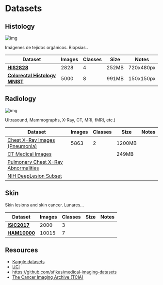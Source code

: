 # Datasets

## Histology

![img](http://www.ucdenver.edu/academics/colleges/medicalschool/centers/cancercenter/Research/sharedresources/TissueBiobanking/histology/PublishingImages/histologypic.jpg)

Imágenes de tejidos orgánicos. Biopsias..

| Dataset | Images | Classes | Size | Notes |
|---------|--------|---------|------|-------|
| [**HIS2828**](http://online.unillanos.edu.co:8084/histologyDS/) | 2828 | 4 | 252MB | 720x480px |
| [**Colorectal Histology MNIST**](https://www.kaggle.com/kmader/colorectal-histology-mnist) | 5000 | 8 | 991MB | 150x150px |

## Radiology

![img](https://lukeoakdenrayner.files.wordpress.com/2018/04/xray.jpg?w=800&h=200&crop=1)

Ultrasound, Mammographs, X-Ray, CT, MRI, fMRI, etc.)

| Dataset | Images | Classes | Size | Notes |
|---------|--------|---------|------|-------|
| [Chest X-Ray Images (Pneumonia)](https://www.kaggle.com/paultimothymooney/chest-xray-pneumonia) | 5863 | 2 | 1200MB | |
| [CT Medical Images](https://www.kaggle.com/kmader/siim-medical-images) | | | 249MB | |
| [Pulmonary Chest X-Ray Abnormalities](https://www.kaggle.com/kmader/pulmonary-chest-xray-abnormalities) | | | | |
| [NIH DeepLesion Subset](https://www.kaggle.com/kmader/nih-deeplesion-subse) | | | | |

## Skin
Skin lesions and skin cancer. Lunares...

| Dataset | Images | Classes | Size | Notes |
|---------|--------|---------|------|-------|
| [**ISIC2017**](https://challenge.kitware.com/#phase/5840f53ccad3a51cc66c8dab) | 2000 | 3 | | |
| [**HAM10000**](https://www.kaggle.com/kmader/skin-cancer-mnist-ham10000) | 10015 | 7 | | |

## Resources
- [Kaggle datasets](https://www.kaggle.com/datasets)
- [UCI](https://archive.ics.uci.edu/ml/datasets.html)
- https://github.com/sfikas/medical-imaging-datasets
- [The Cancer Imaging Archive (TCIA)](https://public.cancerimagingarchive.net)
